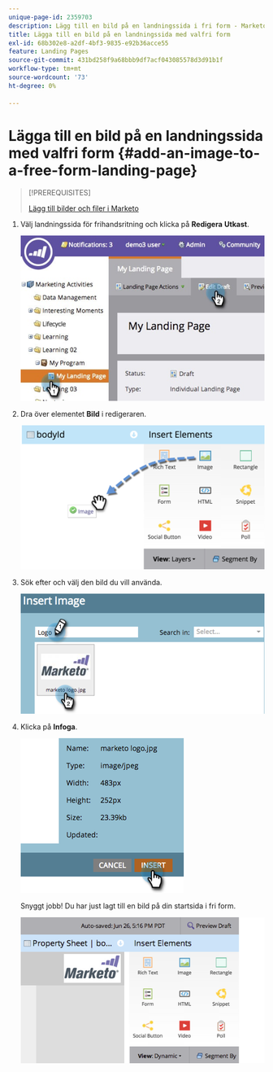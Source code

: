 ```yaml
---
unique-page-id: 2359703
description: Lägg till en bild på en landningssida i fri form - Marketo Docs - produktdokumentation
title: Lägga till en bild på en landningssida med valfri form
exl-id: 68b302e8-a2df-4bf3-9835-e92b36acce55
feature: Landing Pages
source-git-commit: 431bd258f9a68bbb9df7acf043085578d3d91b1f
workflow-type: tm+mt
source-wordcount: '73'
ht-degree: 0%

---
```


# Lägga till en bild på en landningssida med valfri form {#add-an-image-to-a-free-form-landing-page}

>[!PREREQUISITES]
>
>[Lägg till bilder och filer i Marketo](/help/marketo/product-docs/demand-generation/images-and-files/add-images-and-files-to-marketo.md)

1. Välj landningssida för frihandsritning och klicka på **Redigera** **Utkast**.

   ![](assets/landingpageeditdraft.jpg)

1. Dra över elementet **Bild** i redigeraren.

   ![](assets/image2015-5-21-15-3a38-3a58.png)

1. Sök efter och välj den bild du vill använda.

   ![](assets/image2014-9-16-14-3a35-3a59.png)

1. Klicka på **Infoga**.

   ![](assets/image2014-9-16-15-3a3-3a48.png)

   Snyggt jobb! Du har just lagt till en bild på din startsida i fri form.

   ![](assets/image2015-5-21-15-3a40-3a11.png)

